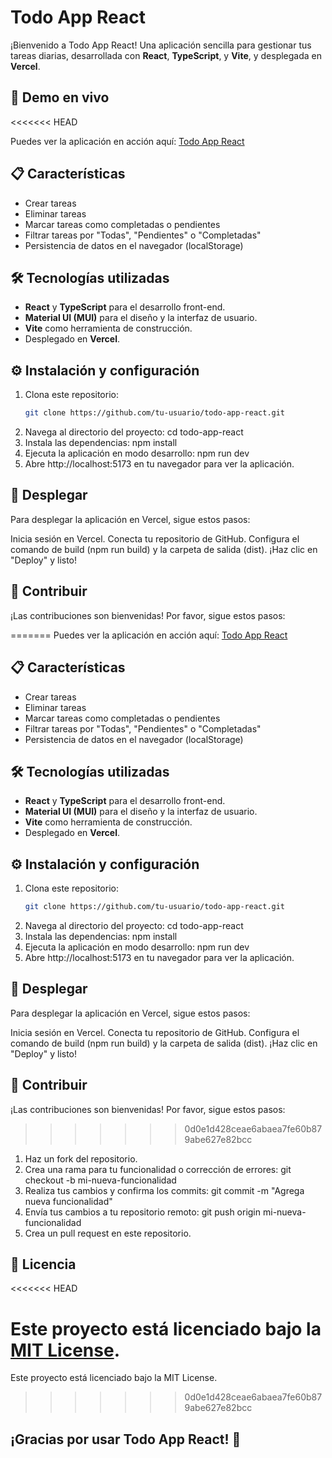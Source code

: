 # Todo App React

¡Bienvenido a Todo App React! Una aplicación sencilla para gestionar tus tareas diarias, desarrollada con **React**, **TypeScript**, y **Vite**, y desplegada en **Vercel**.

## 🚀 Demo en vivo
<<<<<<< HEAD

Puedes ver la aplicación en acción aquí: [Todo App React](https://todo-app-react-kappa-smoky.vercel.app/)

## 📋 Características

- Crear tareas
- Eliminar tareas
- Marcar tareas como completadas o pendientes
- Filtrar tareas por "Todas", "Pendientes" o "Completadas"
- Persistencia de datos en el navegador (localStorage)

## 🛠️ Tecnologías utilizadas

- **React** y **TypeScript** para el desarrollo front-end.
- **Material UI (MUI)** para el diseño y la interfaz de usuario.
- **Vite** como herramienta de construcción.
- Desplegado en **Vercel**.

## ⚙️ Instalación y configuración

1. Clona este repositorio:
   ```bash
   git clone https://github.com/tu-usuario/todo-app-react.git
   ```
2. Navega al directorio del proyecto:
   cd todo-app-react
3. Instala las dependencias:
   npm install
4. Ejecuta la aplicación en modo desarrollo:
   npm run dev
5. Abre http://localhost:5173 en tu navegador para ver la aplicación.

## 🚢 Desplegar

Para desplegar la aplicación en Vercel, sigue estos pasos:

Inicia sesión en Vercel.
Conecta tu repositorio de GitHub.
Configura el comando de build (npm run build) y la carpeta de salida (dist).
¡Haz clic en "Deploy" y listo!

## 🤝 Contribuir

¡Las contribuciones son bienvenidas! Por favor, sigue estos pasos:

=======
Puedes ver la aplicación en acción aquí: [Todo App React](https://todo-app-react-kappa-smoky.vercel.app/)

## 📋 Características
- Crear tareas
- Eliminar tareas
- Marcar tareas como completadas o pendientes
- Filtrar tareas por "Todas", "Pendientes" o "Completadas"
- Persistencia de datos en el navegador (localStorage)

## 🛠️ Tecnologías utilizadas
- **React** y **TypeScript** para el desarrollo front-end.
- **Material UI (MUI)** para el diseño y la interfaz de usuario.
- **Vite** como herramienta de construcción.
- Desplegado en **Vercel**.

## ⚙️ Instalación y configuración

1. Clona este repositorio:
   ```bash
   git clone https://github.com/tu-usuario/todo-app-react.git
2. Navega al directorio del proyecto:
   cd todo-app-react
3. Instala las dependencias:
   npm install
4. Ejecuta la aplicación en modo desarrollo:
   npm run dev
5. Abre http://localhost:5173 en tu navegador para ver la aplicación.

## 🚢 Desplegar
Para desplegar la aplicación en Vercel, sigue estos pasos:

Inicia sesión en Vercel.
Conecta tu repositorio de GitHub.
Configura el comando de build (npm run build) y la carpeta de salida (dist).
¡Haz clic en "Deploy" y listo!

## 🤝 Contribuir
¡Las contribuciones son bienvenidas! Por favor, sigue estos pasos:

>>>>>>> 0d0e1d428ceae6abaea7fe60b879abe627e82bcc
1. Haz un fork del repositorio.
2. Crea una rama para tu funcionalidad o corrección de errores:
   git checkout -b mi-nueva-funcionalidad
3. Realiza tus cambios y confirma los commits:
   git commit -m "Agrega nueva funcionalidad"
4. Envía tus cambios a tu repositorio remoto:
   git push origin mi-nueva-funcionalidad
5. Crea un pull request en este repositorio.

## 📝 Licencia
<<<<<<< HEAD

Este proyecto está licenciado bajo la [MIT License](./LICENSE).
=======
Este proyecto está licenciado bajo la MIT License.
>>>>>>> 0d0e1d428ceae6abaea7fe60b879abe627e82bcc

## ¡Gracias por usar Todo App React! 🎉
